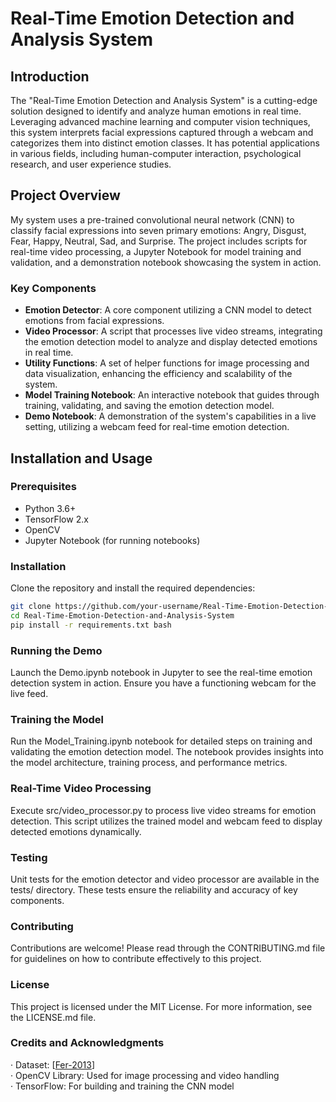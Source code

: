 # Real-Time Emotion Detection and Analysis System

## Introduction
The "Real-Time Emotion Detection and Analysis System" is a cutting-edge solution designed to identify and analyze human emotions in real time. Leveraging advanced machine learning and computer vision techniques, this system interprets facial expressions captured through a webcam and categorizes them into distinct emotion classes. It has potential applications in various fields, including human-computer interaction, psychological research, and user experience studies.

## Project Overview
My system uses a pre-trained convolutional neural network (CNN) to classify facial expressions into seven primary emotions: Angry, Disgust, Fear, Happy, Neutral, Sad, and Surprise. The project includes scripts for real-time video processing, a Jupyter Notebook for model training and validation, and a demonstration notebook showcasing the system in action.

### Key Components
- **Emotion Detector**: A core component utilizing a CNN model to detect emotions from facial expressions.
- **Video Processor**: A script that processes live video streams, integrating the emotion detection model to analyze and display detected emotions in real time.
- **Utility Functions**: A set of helper functions for image processing and data visualization, enhancing the efficiency and scalability of the system.
- **Model Training Notebook**: An interactive notebook that guides through training, validating, and saving the emotion detection model.
- **Demo Notebook**: A demonstration of the system's capabilities in a live setting, utilizing a webcam feed for real-time emotion detection.

## Installation and Usage

### Prerequisites
- Python 3.6+
- TensorFlow 2.x
- OpenCV
- Jupyter Notebook (for running notebooks)

### Installation
Clone the repository and install the required dependencies:
```bash
git clone https://github.com/your-username/Real-Time-Emotion-Detection-and-Analysis-System.git
cd Real-Time-Emotion-Detection-and-Analysis-System
pip install -r requirements.txt bash
```
### Running the Demo
Launch the Demo.ipynb notebook in Jupyter to see the real-time emotion detection system in action. Ensure you have a functioning webcam for the live feed.

### Training the Model
Run the Model_Training.ipynb notebook for detailed steps on training and validating the emotion detection model. The notebook provides insights into the model architecture, training process, and performance metrics.

### Real-Time Video Processing
Execute src/video_processor.py to process live video streams for emotion detection. This script utilizes the trained model and webcam feed to display detected emotions dynamically.

### Testing
Unit tests for the emotion detector and video processor are available in the tests/ directory. These tests ensure the reliability and accuracy of key components.

### Contributing
Contributions are welcome! Please read through the CONTRIBUTING.md file for guidelines on how to contribute effectively to this project.

### License
This project is licensed under the MIT License. For more information, see the LICENSE.md file.

### Credits and Acknowledgments
· Dataset: [[Fer-2013](https://www.kaggle.com/datasets/msambare/fer2013)]<br>
· OpenCV Library: Used for image processing and video handling<br>
· TensorFlow: For building and training the CNN model

